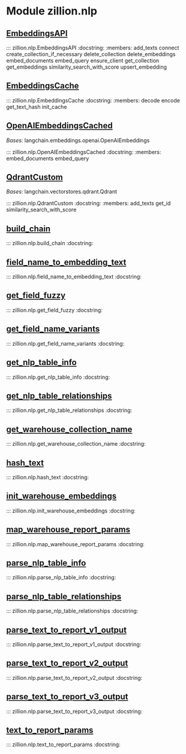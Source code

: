 [//]: # (This is an auto-generated file. Do not edit)
# Module zillion.nlp


## [EmbeddingsAPI](https://github.com/totalhack/zillion/blob/master/zillion/nlp.py#L321-L501)

::: zillion.nlp.EmbeddingsAPI
    :docstring:
    :members: add_texts connect create_collection_if_necessary delete_collection delete_embeddings embed_documents embed_query ensure_client get_collection get_embeddings similarity_search_with_score upsert_embedding


## [EmbeddingsCache](https://github.com/totalhack/zillion/blob/master/zillion/nlp.py#L54-L202)

::: zillion.nlp.EmbeddingsCache
    :docstring:
    :members: decode encode get_text_hash init_cache


## [OpenAIEmbeddingsCached](https://github.com/totalhack/zillion/blob/master/zillion/nlp.py#L204-L239)

*Bases*: langchain.embeddings.openai.OpenAIEmbeddings

::: zillion.nlp.OpenAIEmbeddingsCached
    :docstring:
    :members: embed_documents embed_query


## [QdrantCustom](https://github.com/totalhack/zillion/blob/master/zillion/nlp.py#L241-L319)

*Bases*: langchain.vectorstores.qdrant.Qdrant

::: zillion.nlp.QdrantCustom
    :docstring:
    :members: add_texts get_id similarity_search_with_score


## [build_chain](https://github.com/totalhack/zillion/blob/master/zillion/nlp.py#L563-L594)

::: zillion.nlp.build_chain
    :docstring:


## [field_name_to_embedding_text](https://github.com/totalhack/zillion/blob/master/zillion/nlp.py#L508-L510)

::: zillion.nlp.field_name_to_embedding_text
    :docstring:


## [get_field_fuzzy](https://github.com/totalhack/zillion/blob/master/zillion/nlp.py#L775-L821)

::: zillion.nlp.get_field_fuzzy
    :docstring:


## [get_field_name_variants](https://github.com/totalhack/zillion/blob/master/zillion/nlp.py#L746-L767)

::: zillion.nlp.get_field_name_variants
    :docstring:


## [get_nlp_table_info](https://github.com/totalhack/zillion/blob/master/zillion/nlp.py#L1060-L1086)

::: zillion.nlp.get_nlp_table_info
    :docstring:


## [get_nlp_table_relationships](https://github.com/totalhack/zillion/blob/master/zillion/nlp.py#L966-L1014)

::: zillion.nlp.get_nlp_table_relationships
    :docstring:


## [get_warehouse_collection_name](https://github.com/totalhack/zillion/blob/master/zillion/nlp.py#L513-L523)

::: zillion.nlp.get_warehouse_collection_name
    :docstring:


## [hash_text](https://github.com/totalhack/zillion/blob/master/zillion/nlp.py#L43-L45)

::: zillion.nlp.hash_text
    :docstring:


## [init_warehouse_embeddings](https://github.com/totalhack/zillion/blob/master/zillion/nlp.py#L526-L560)

::: zillion.nlp.init_warehouse_embeddings
    :docstring:


## [map_warehouse_report_params](https://github.com/totalhack/zillion/blob/master/zillion/nlp.py#L824-L872)

::: zillion.nlp.map_warehouse_report_params
    :docstring:


## [parse_nlp_table_info](https://github.com/totalhack/zillion/blob/master/zillion/nlp.py#L1034-L1054)

::: zillion.nlp.parse_nlp_table_info
    :docstring:


## [parse_nlp_table_relationships](https://github.com/totalhack/zillion/blob/master/zillion/nlp.py#L936-L960)

::: zillion.nlp.parse_nlp_table_relationships
    :docstring:


## [parse_text_to_report_v1_output](https://github.com/totalhack/zillion/blob/master/zillion/nlp.py#L703-L717)

::: zillion.nlp.parse_text_to_report_v1_output
    :docstring:


## [parse_text_to_report_v2_output](https://github.com/totalhack/zillion/blob/master/zillion/nlp.py#L720-L722)

::: zillion.nlp.parse_text_to_report_v2_output
    :docstring:


## [parse_text_to_report_v3_output](https://github.com/totalhack/zillion/blob/master/zillion/nlp.py#L725-L727)

::: zillion.nlp.parse_text_to_report_v3_output
    :docstring:


## [text_to_report_params](https://github.com/totalhack/zillion/blob/master/zillion/nlp.py#L878-L920)

::: zillion.nlp.text_to_report_params
    :docstring:

